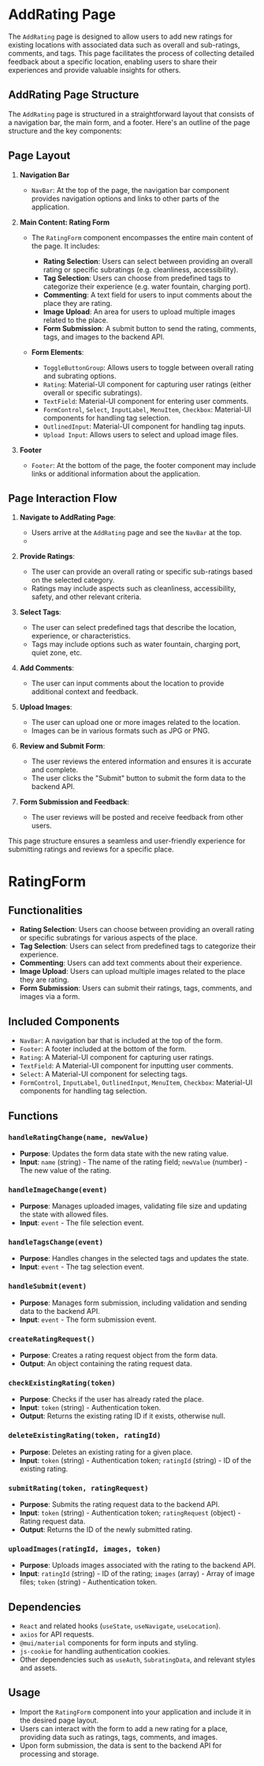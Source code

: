 # AddRating Page
The `AddRating` page is designed to allow users to add new ratings for existing locations with associated data such as overall and sub-ratings, comments, and tags. This page facilitates the process of collecting detailed feedback about a specific location, enabling users to share their experiences and provide valuable insights for others.

## AddRating Page Structure

The `AddRating` page is structured in a straightforward layout that consists of a navigation bar, the main form, and a footer. Here's an outline of the page structure and the key components:

## Page Layout

1. **Navigation Bar**
    - `NavBar`: At the top of the page, the navigation bar component provides navigation options and links to other parts of the application.

2. **Main Content: Rating Form**
    - The `RatingForm` component encompasses the entire main content of the page. It includes:
    
        - **Rating Selection**: Users can select between providing an overall rating or specific subratings (e.g. cleanliness, accessibility).
        - **Tag Selection**: Users can choose from predefined tags to categorize their experience (e.g. water fountain, charging port).
        - **Commenting**: A text field for users to input comments about the place they are rating.
        - **Image Upload**: An area for users to upload multiple images related to the place.
        - **Form Submission**: A submit button to send the rating, comments, tags, and images to the backend API.
    
    - **Form Elements**:
        - `ToggleButtonGroup`: Allows users to toggle between overall rating and subrating options.
        - `Rating`: Material-UI component for capturing user ratings (either overall or specific subratings).
        - `TextField`: Material-UI component for entering user comments.
        - `FormControl`, `Select`, `InputLabel`, `MenuItem`, `Checkbox`: Material-UI components for handling tag selection.
        - `OutlinedInput`: Material-UI component for handling tag inputs.
        - `Upload Input`: Allows users to select and upload image files.

3. **Footer**
    - `Footer`: At the bottom of the page, the footer component may include links or additional information about the application.

## Page Interaction Flow
1. **Navigate to AddRating Page**:
   - Users arrive at the `AddRating` page and see the `NavBar` at the top.
   - 
2. **Provide Ratings**:
    - The user can provide an overall rating or specific sub-ratings based on the selected category.
    - Ratings may include aspects such as cleanliness, accessibility, safety, and other relevant criteria.

3. **Select Tags**:
    - The user can select predefined tags that describe the location, experience, or characteristics.
    - Tags may include options such as water fountain, charging port, quiet zone, etc.

4. **Add Comments**:
    - The user can input comments about the location to provide additional context and feedback.

5. **Upload Images**:
    - The user can upload one or more images related to the location.
    - Images can be in various formats such as JPG or PNG.

6. **Review and Submit Form**:
    - The user reviews the entered information and ensures it is accurate and complete.
    - The user clicks the "Submit" button to submit the form data to the backend API.
7. **Form Submission and Feedback**:
   - The user reviews will be posted and receive feedback from other users.

This page structure ensures a seamless and user-friendly experience for submitting ratings and reviews for a specific place.

# RatingForm
## Functionalities

- **Rating Selection**: Users can choose between providing an overall rating or specific subratings for various aspects of the place.
- **Tag Selection**: Users can select from predefined tags to categorize their experience.
- **Commenting**: Users can add text comments about their experience.
- **Image Upload**: Users can upload multiple images related to the place they are rating.
- **Form Submission**: Users can submit their ratings, tags, comments, and images via a form.

## Included Components

- `NavBar`: A navigation bar that is included at the top of the form.
- `Footer`: A footer included at the bottom of the form.
- `Rating`: A Material-UI component for capturing user ratings.
- `TextField`: A Material-UI component for inputting user comments.
- `Select`: A Material-UI component for selecting tags.
- `FormControl`, `InputLabel`, `OutlinedInput`, `MenuItem`, `Checkbox`: Material-UI components for handling tag selection.

## Functions

### `handleRatingChange(name, newValue)`
- **Purpose**: Updates the form data state with the new rating value.
- **Input**: `name` (string) - The name of the rating field; `newValue` (number) - The new value of the rating.

### `handleImageChange(event)`
- **Purpose**: Manages uploaded images, validating file size and updating the state with allowed files.
- **Input**: `event` - The file selection event.

### `handleTagsChange(event)`
- **Purpose**: Handles changes in the selected tags and updates the state.
- **Input**: `event` - The tag selection event.

### `handleSubmit(event)`
- **Purpose**: Manages form submission, including validation and sending data to the backend API.
- **Input**: `event` - The form submission event.

### `createRatingRequest()`
- **Purpose**: Creates a rating request object from the form data.
- **Output**: An object containing the rating request data.

### `checkExistingRating(token)`
- **Purpose**: Checks if the user has already rated the place.
- **Input**: `token` (string) - Authentication token.
- **Output**: Returns the existing rating ID if it exists, otherwise null.

### `deleteExistingRating(token, ratingId)`
- **Purpose**: Deletes an existing rating for a given place.
- **Input**: `token` (string) - Authentication token; `ratingId` (string) - ID of the existing rating.

### `submitRating(token, ratingRequest)`
- **Purpose**: Submits the rating request data to the backend API.
- **Input**: `token` (string) - Authentication token; `ratingRequest` (object) - Rating request data.
- **Output**: Returns the ID of the newly submitted rating.

### `uploadImages(ratingId, images, token)`
- **Purpose**: Uploads images associated with the rating to the backend API.
- **Input**: `ratingId` (string) - ID of the rating; `images` (array) - Array of image files; `token` (string) - Authentication token.

## Dependencies

- `React` and related hooks (`useState`, `useNavigate`, `useLocation`).
- `axios` for API requests.
- `@mui/material` components for form inputs and styling.
- `js-cookie` for handling authentication cookies.
- Other dependencies such as `useAuth`, `SubratingData`, and relevant styles and assets.

## Usage

- Import the `RatingForm` component into your application and include it in the desired page layout.
- Users can interact with the form to add a new rating for a place, providing data such as ratings, tags, comments, and images.
- Upon form submission, the data is sent to the backend API for processing and storage.
